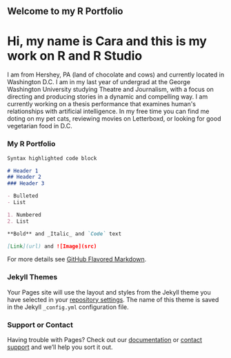 ## Welcome to my R Portfolio

# Hi, my name is Cara and this is my work on R and R Studio

I am from Hershey, PA (land of chocolate and cows) and currently located in Washington D.C. I am in my last year of undergrad at the George Washington University studying Theatre and Journalism, with a focus on directing and producing stories in a dynamic and compelling way. I am currently working on a thesis performance that examines human's relationships with artificial intelligence. In my free time you can find me doting on my pet cats, reviewing movies on Letterboxd, or looking for good vegetarian food in D.C. 


### My R Portfolio 


```markdown
Syntax highlighted code block

# Header 1
## Header 2
### Header 3

- Bulleted
- List

1. Numbered
2. List

**Bold** and _Italic_ and `Code` text

[Link](url) and ![Image](src)
```

For more details see [GitHub Flavored Markdown](https://guides.github.com/features/mastering-markdown/).

### Jekyll Themes

Your Pages site will use the layout and styles from the Jekyll theme you have selected in your [repository settings](https://github.com/cmcerlean1/cmcerlean1.github.io/settings). The name of this theme is saved in the Jekyll `_config.yml` configuration file.

### Support or Contact

Having trouble with Pages? Check out our [documentation](https://docs.github.com/categories/github-pages-basics/) or [contact support](https://github.com/contact) and we’ll help you sort it out.
